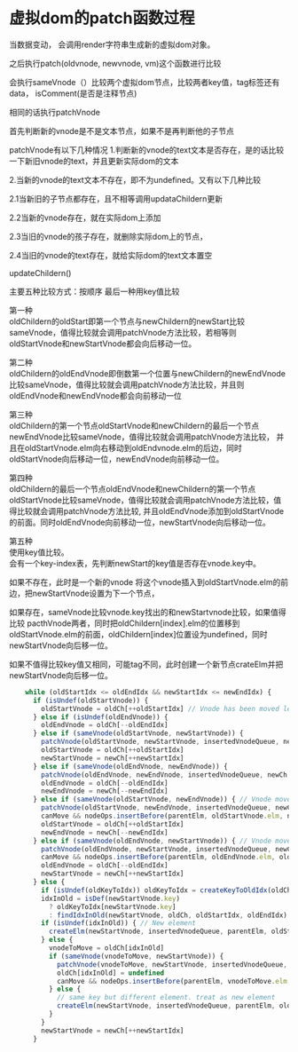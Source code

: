 # 虚拟dom的patch函数过程

当数据变动，
会调用render字符串生成新的虚拟dom对象。

之后执行patch(oldvnode, newvnode, vm)这个函数进行比较

会执行sameVnode（）比较两个虚拟dom节点，比较两者key值，tag标签还有data， isComment(是否是注释节点)

相同的话执行patchVnode

首先判断新的vnode是不是文本节点，如果不是再判断他的子节点


patchVnode有以下几种情况
1.判断新的vnode的text文本是否存在，是的话比较一下新旧vnode的text，并且更新实际dom的文本

2.当新的vnode的text文本不存在，即不为undefined。又有以下几种比较

2.1当新旧的子节点都存在，且不相等调用updataChildern更新

2.2当新的vnode存在，就在实际dom上添加

2.3当旧的vnode的孩子存在，就删除实际dom上的节点，

2.4当旧的vnode的text存在，就给实际dom的text文本置空


updateChildern()

主要五种比较方式：按顺序
最后一种用key值比较

第一种   
oldChildern的oldStart即第一个节点与newChildern的newStart比较sameVnode，值得比较就会调用patchVnode方法比较，若相等则oldStartVnode和newStartVnode都会向后移动一位。

第二种    
oldChildern的oldEndVnode即倒数第一个位置与newChildern的newEndVnode比较sameVnode，值得比较就会调用patchVnode方法比较，并且则oldEndVnode和newEndVnode都会向前移动一位

第三种    
oldChildern的第一个节点oldStartVnode和newChildern的最后一个节点newEndVnode比较sameVnode，值得比较就会调用patchVnode方法比较，
并且在oldStartVnode.elm向右移动到oldEndvnode.elm的后边，同时oldStartVnode向后移动一位，newEndVnode向前移动一位。

第四种    
oldChildern的最后一个节点oldEndVnode和newChildern的第一个节点oldStartVnode比较sameVnode，值得比较就会调用patchVnode方法比较，值得比较就会调用patchVnode方法比较, 并且oldEndVnode添加到oldStartVnode的前面。同时oldEndVnode向前移动一位，newStartVnode向后移动一位。

第五种   
使用key值比较。   
会有一个key-index表，先判断newStart的key值是否存在vnode.key中。  

如果不存在，此时是一个新的vnode
将这个vnode插入到oldStartVnode.elm的前边，把newStartVnode设置为下一个节点，

如果存在，sameVnode比较vnode.key找出的和newStartvnode比较，如果值得比较
pacthVnode两者，同时把oldChildern[index].elm的位置移到oldStartVnode.elm的前面，oldChildern[index]位置设为undefined，同时newStartVnode向后移一位。   

如果不值得比较key值又相同，可能tag不同，此时创建一个新节点crateElm并把
newStartVnode向后移一位。





```js
    while (oldStartIdx <= oldEndIdx && newStartIdx <= newEndIdx) {
      if (isUndef(oldStartVnode)) {
        oldStartVnode = oldCh[++oldStartIdx] // Vnode has been moved left
      } else if (isUndef(oldEndVnode)) {
        oldEndVnode = oldCh[--oldEndIdx]
      } else if (sameVnode(oldStartVnode, newStartVnode)) {
        patchVnode(oldStartVnode, newStartVnode, insertedVnodeQueue, newCh, newStartIdx)
        oldStartVnode = oldCh[++oldStartIdx]
        newStartVnode = newCh[++newStartIdx]
      } else if (sameVnode(oldEndVnode, newEndVnode)) {
        patchVnode(oldEndVnode, newEndVnode, insertedVnodeQueue, newCh, newEndIdx)
        oldEndVnode = oldCh[--oldEndIdx]
        newEndVnode = newCh[--newEndIdx]
      } else if (sameVnode(oldStartVnode, newEndVnode)) { // Vnode moved right
        patchVnode(oldStartVnode, newEndVnode, insertedVnodeQueue, newCh, newEndIdx)
        canMove && nodeOps.insertBefore(parentElm, oldStartVnode.elm, nodeOps.nextSibling(oldEndVnode.elm))
        oldStartVnode = oldCh[++oldStartIdx]
        newEndVnode = newCh[--newEndIdx]
      } else if (sameVnode(oldEndVnode, newStartVnode)) { // Vnode moved left
        patchVnode(oldEndVnode, newStartVnode, insertedVnodeQueue, newCh, newStartIdx)
        canMove && nodeOps.insertBefore(parentElm, oldEndVnode.elm, oldStartVnode.elm)
        oldEndVnode = oldCh[--oldEndIdx]
        newStartVnode = newCh[++newStartIdx]
      } else {
        if (isUndef(oldKeyToIdx)) oldKeyToIdx = createKeyToOldIdx(oldCh, oldStartIdx, oldEndIdx)
        idxInOld = isDef(newStartVnode.key)
          ? oldKeyToIdx[newStartVnode.key]
          : findIdxInOld(newStartVnode, oldCh, oldStartIdx, oldEndIdx)
        if (isUndef(idxInOld)) { // New element
          createElm(newStartVnode, insertedVnodeQueue, parentElm, oldStartVnode.elm, false, newCh, newStartIdx)
        } else {
          vnodeToMove = oldCh[idxInOld]
          if (sameVnode(vnodeToMove, newStartVnode)) {
            patchVnode(vnodeToMove, newStartVnode, insertedVnodeQueue, newCh, newStartIdx)
            oldCh[idxInOld] = undefined
            canMove && nodeOps.insertBefore(parentElm, vnodeToMove.elm, oldStartVnode.elm)
          } else {
            // same key but different element. treat as new element
            createElm(newStartVnode, insertedVnodeQueue, parentElm, oldStartVnode.elm, false, newCh, newStartIdx)
          }
        }
        newStartVnode = newCh[++newStartIdx]
      }
```





